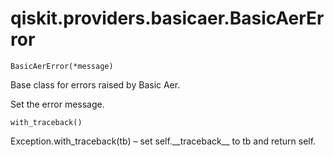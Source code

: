 <span id="qiskit-providers-basicaer-basicaererror" />

# qiskit.providers.basicaer.BasicAerError

`BasicAerError(*message)`

Base class for errors raised by Basic Aer.

Set the error message.

`with_traceback()`

Exception.with\_traceback(tb) – set self.\_\_traceback\_\_ to tb and return self.

